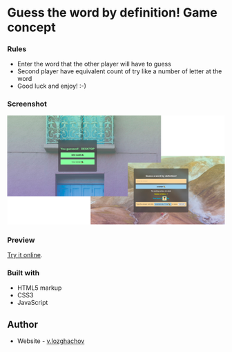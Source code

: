 # Guess the word by definition! Game concept

### Rules 

+ Enter the word that the other player will have to guess
+ Second player have equivalent count of try like a number of letter at the word
+ Good luck and enjoy! :-) 

### Screenshot

![](./Screenshot.png)

### Preview
[Try it online](https://guess-a-word.netlify.app/).

### Built with

- HTML5 markup
- CSS3
- JavaScript

## Author

- Website - [v.lozghachov](https://www.linkedin.com/in/valerii-lozghachov/)
